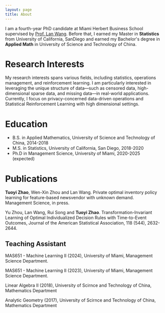 ```yaml
---
layout: page
title: About
---
```


I am a fourth-year PhD candidate at Miami Herbert Business School supervised by [Prof. Lan Wang](https://sites.google.com/view/lanwang/home).
Before that, I earned my Master in **Statistics** from University of California, SanDiego and earned my Bachelor's degree in **Applied Math** in University of Science and Technology of China.

Research Interests
======

My research interests spans various fields, including statistics, operations management, and reinforcement learning. I am particularly interested in leveraging the unique structure of data—such as censored data, high-dimensional sparse data, and missing data—in real-world applications. Currently, I focus on privacy-concerned data-driven operations and Statistical Reinforcement Learning with high dimensional settings.


Education
======
* B.S. in Applied Mathematics, University of Science and Technology of China, 2014-2018
* M.S. in Statistics, University of California, San Diego, 2018-2020
* Ph.D in Management Science, University of Miami, 2020-2025 (expected)

Publications
======
**Tuoyi Zhao**, Wen-Xin Zhou and Lan Wang. Private optimal inventory policy learning for feature-based newsvendor with unknown demand. Management Science, in press.

Yu Zhou, Lan Wang, Rui Song and **Tuoyi Zhao**. Transformation-Invariant Learning of Optimal Individualized Decision Rules with Time-to-Event Outcomes, Journal of the American Statistical Association, 118 (544), 2632-2644.

Teaching Assistant
------

MAS651 - Machine Learning II (2024), University of Miami, Management Science Department.

MAS651 - Machine Learning II (2023), University of Miami, Management Science Department.

Linear Algebra II (2018), University of Scirnce and Technology of China, Mathematics  Department

Analytic Geometry (2017), University of Scirnce and Technology of China, Mathematics  Department
